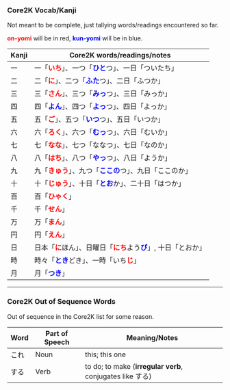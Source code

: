 ### Core2K Vocab/Kanji

Not meant to be complete, just tallying words/readings encountered so far.

<b style="color:red">on-yomi</b> will be in red, <b style="color:blue">kun-yomi</b> will be in blue.

| **Kanji** | **Core2K words/readings/notes** |
| --- | --- |
| 一 | 一「<b style="color:red">いち</b>」、一つ「<b style="color:blue">ひと</b>つ」、一日「ついたち」 |
| 二 | 二「<b style="color:red">に</b>」、二つ「<b style="color:blue">ふた</b>つ」、二日「ふつか」 |
| 三 | 三「<b style="color:red">さん</b>」、三つ「<b style="color:blue">みっ</b>つ」、三日「みっか」|
| 四 | 四「<b style="color:blue">よん</b>」、四つ「<b style="color:blue">よっ</b>つ」、四日「よっか」 |
| 五 | 五「<b style="color:red">ご</b>」、五つ「<b style="color:blue">いつ</b>つ」、五日「いつか」 |
| 六 | 六「<b style="color:red">ろく</b>」、六つ「<b style="color:blue">むっ</b>つ」、六日「むいか」 |
| 七 | 七「<b style="color:red">なな</b>」、七つ「ななつ」、七日「なのか」 |
| 八 | 八「<b style="color:red">はち</b>」、八つ「<b style="color:blue">やっ</b>つ」、八日「ようか」 |
| 九 | 九「<b style="color:red">きゅう</b>」、九つ「<b style="color:blue">ここの</b>つ」、九日「ここのか」 |
| 十 | 十「<b style="color:red">じゅう</b>」、十日「<b style="color:blue">とお</b>か」、二十日「はつか」 |
| 百 | 百「<b style="color:red">ひゃく</b>」 |
| 千 | 千「<b style="color:red">せん</b>」 |
| 万 | 万「<b style="color:red">まん</b>」 |
| 円 | 円「<b style="color:red">えん</b>」 |
| 日 | 日本「<b style="color:red">に</b>ほん」、日曜日「<b style="color:red">にち</b>よう<b style="color:blue">び</b>」, 十日「とおか」 |
| 時 | 時々「<b style="color:blue">とき</b>どき」、一時「いち<b style="color:red">じ</b>」 |
| 月 | 月「<b style="color:blue">つき</b>」 |

---

### Core2K Out of Sequence Words

Out of sequence in the Core2K list for some reason.

| **Word** | **Part of Speech** | **Meaning/Notes**
| --- | --- | --- |
| これ | Noun | this; this one |
| する | Verb | to do; to make (**irregular verb**, conjugates like する) |